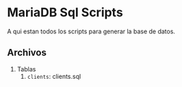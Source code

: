 # MariaDB Sql Scripts
A qui estan todos los scripts para generar la base de datos.

## Archivos
1. Tablas
   1. `clients`: clients.sql